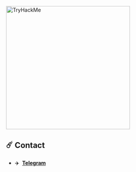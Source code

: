 <img width="336" src="https://tryhackme-badges.s3.amazonaws.com/Meowness.png#update" alt="TryHackMe"/>

## ☄️ Contact

- :airplane: &nbsp;**[Telegram](https://t.me/meownessss)**
